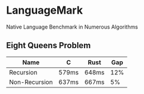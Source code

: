 # LanguageMark
Native Language Benchmark in Numerous Algorithms

## Eight Queens Problem

| Name | C | Rust | Gap |
|-|-|-|-|
| Recursion | 579ms | 648ms | 12% |
| Non-Recursion | 637ms | 667ms | 5% |


